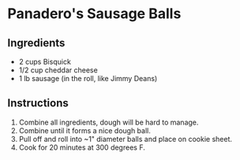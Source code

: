 # Panadero's Sausage Balls

## Ingredients

- 2 cups Bisquick
- 1/2 cup cheddar cheese
- 1 lb sausage (in the roll, like Jimmy Deans)

## Instructions

1. Combine all ingredients, dough will be hard to manage. 
2. Combine until it forms a nice dough ball.
3. Pull off and roll into ~1" diameter balls and place on cookie sheet.
4. Cook for 20 minutes at 300 degrees F.


